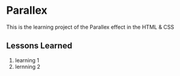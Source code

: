 
# Parallex

This is the learning project of the Parallex effect in the HTML & CSS


## Lessons Learned

1. learning 1
2. lernning 2

